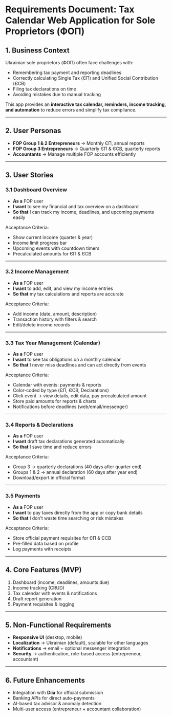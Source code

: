 # Requirements Document: Tax Calendar Web Application for Sole Proprietors (ФОП)

## 1. Business Context
Ukrainian sole proprietors (ФОП) often face challenges with:
- Remembering tax payment and reporting deadlines
- Correctly calculating Single Tax (ЄП) and Unified Social Contribution (ЄСВ)
- Filing tax declarations on time
- Avoiding mistakes due to manual tracking

This app provides an **interactive tax calendar, reminders, income tracking, and automation** to reduce errors and simplify tax compliance.

---

## 2. User Personas
- **FOP Group 1 & 2 Entrepreneurs** → Monthly ЄП, annual reports  
- **FOP Group 3 Entrepreneurs** → Quarterly ЄП & ЄСВ, quarterly reports  
- **Accountants** → Manage multiple FOP accounts efficiently  

---

## 3. User Stories

### 3.1 Dashboard Overview
- **As a** FOP user  
- **I want** to see my financial and tax overview on a dashboard  
- **So that** I can track my income, deadlines, and upcoming payments easily  

Acceptance Criteria:
- Show current income (quarter & year)  
- Income limit progress bar  
- Upcoming events with countdown timers  
- Precalculated amounts for ЄП & ЄСВ  

---

### 3.2 Income Management
- **As a** FOP user  
- **I want** to add, edit, and view my income entries  
- **So that** my tax calculations and reports are accurate  

Acceptance Criteria:
- Add income (date, amount, description)  
- Transaction history with filters & search  
- Edit/delete income records  

---

### 3.3 Tax Year Management (Calendar)
- **As a** FOP user  
- **I want** to see tax obligations on a monthly calendar  
- **So that** I never miss deadlines and can act directly from events  

Acceptance Criteria:
- Calendar with events: payments & reports  
- Color-coded by type (ЄП, ЄСВ, Declarations)  
- Click event → view details, edit data, pay precalculated amount  
- Store paid amounts for reports & charts  
- Notifications before deadlines (web/email/messenger)  

---

### 3.4 Reports & Declarations
- **As a** FOP user  
- **I want** draft tax declarations generated automatically  
- **So that** I save time and reduce errors  

Acceptance Criteria:
- Group 3 → quarterly declarations (40 days after quarter end)  
- Groups 1 & 2 → annual declaration (60 days after year end)  
- Download/export in official format  

---

### 3.5 Payments
- **As a** FOP user  
- **I want** to pay taxes directly from the app or copy bank details  
- **So that** I don’t waste time searching or risk mistakes  

Acceptance Criteria:
- Store official payment requisites for ЄП & ЄСВ  
- Pre-filled data based on profile  
- Log payments with receipts  

---

## 4. Core Features (MVP)
1. Dashboard (income, deadlines, amounts due)  
2. Income tracking (CRUD)  
3. Tax calendar with events & notifications  
4. Draft report generation  
5. Payment requisites & logging  

---

## 5. Non-Functional Requirements
- **Responsive UI** (desktop, mobile)  
- **Localization** → Ukrainian (default), scalable for other languages  
- **Notifications** → email + optional messenger integration  
- **Security** → authentication, role-based access (entrepreneur, accountant)  

---

## 6. Future Enhancements
- Integration with **Diia** for official submission  
- Banking APIs for direct auto-payments  
- AI-based tax advisor & anomaly detection  
- Multi-user access (entrepreneur + accountant collaboration)  

